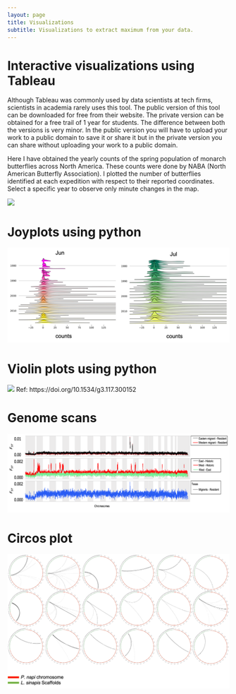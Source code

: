 ```yaml
---
layout: page
title: Visualizations
subtitle: Visualizations to extract maximum from your data.
---
```


# Interactive visualizations using Tableau

Although Tableau was commonly used by data scientists at tech firms, scientists in academia rarely uses this tool. The public version of this tool can be downloaded for free from their website. The private version can be obtained for a free trail of 1 year for students. The difference between both the versions is very minor. In the public version you will have to upload your work to a public domain to save it or share it but in the private version you can share without uploading your work to a public domain. 

Here I have obtained the yearly counts of the spring population of monarch butterflies across North America. These counts were done by NABA (North American Butterfly Association). I plotted the number of butterflies identified at each expedition with respect to their reported coordinates. Select a specific year to observe only minute changes in the map. 


<html>
<div class='tableauPlaceholder' id='viz1605243458329' style='position: relative'><noscript><a href='#'><img alt=' ' src='https:&#47;&#47;public.tableau.com&#47;static&#47;images&#47;NA&#47;NABA_data&#47;Dashboard1&#47;1_rss.png' style='border: none' /></a></noscript><object class='tableauViz'  style='display:none;'><param name='host_url' value='https%3A%2F%2Fpublic.tableau.com%2F' /> <param name='embed_code_version' value='3' /> <param name='site_root' value='' /><param name='name' value='NABA_data&#47;Dashboard1' /><param name='tabs' value='no' /><param name='toolbar' value='yes' /><param name='static_image' value='https:&#47;&#47;public.tableau.com&#47;static&#47;images&#47;NA&#47;NABA_data&#47;Dashboard1&#47;1.png' /> <param name='animate_transition' value='yes' /><param name='display_static_image' value='yes' /><param name='display_spinner' value='yes' /><param name='display_overlay' value='yes' /><param name='display_count' value='yes' /><param name='language' value='en' /></object></div>                <script type='text/javascript'>                    var divElement = document.getElementById('viz1605243458329');                    var vizElement = divElement.getElementsByTagName('object')[0];                    if ( divElement.offsetWidth > 800 ) { vizElement.style.width='100%';vizElement.style.height=(divElement.offsetWidth*0.75)+'px';} else if ( divElement.offsetWidth > 500 ) { vizElement.style.width='100%';vizElement.style.height=(divElement.offsetWidth*0.75)+'px';} else { vizElement.style.width='100%';vizElement.style.height='727px';}                     var scriptElement = document.createElement('script');                    scriptElement.src = 'https://public.tableau.com/javascripts/api/viz_v1.js';                    vizElement.parentNode.insertBefore(scriptElement, vizElement);                </script>
</html>


# Joyplots using python

<img style="float: center;" src="/assets/img/joy.png" >



# Violin plots using python
<img style="float: center;" src="https://www.g3journal.org/content/ggg/7/12/3983/F4.medium.gif" >
Ref: https://doi.org/10.1534/g3.117.300152

# Genome scans
<img style="float: center;" src="/assets/img/scan.png" >

# Circos plot
<img style="float: center;" src="/assets/img/circros.png" >

